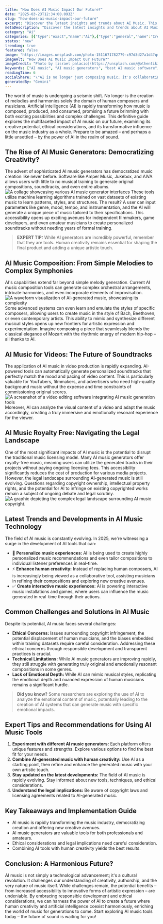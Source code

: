 ```yaml
---
title: "How Does AI Music Impact Our Future?"
date: "2025-03-23T12:34:00.093Z"
slug: "how-does-ai-music-impact-our-future"
excerpt: "Discover the latest insights and trends about AI Music. This comprehensive guide covers everything you need to know about AI Music in 2025."
metaDescription: "Discover the latest insights and trends about AI Music. This comprehensive guide covers everything you need to know about AI Music in 2025."
category: "Ai"
categories: [{"type":"exact","name":"Ai"},{"type":"general","name":"Creative Industries"},{"type":"medium","name":"Music Production"},{"type":"specific","name":"Audio Engineering"},{"type":"niche","name":"Generative Algorithms"}]
status: "new"
trending: true
featured: false
image: "https://images.unsplash.com/photo-1511671782779-c97d3d27a1d4?q=85&w=1200&fit=max&fm=webp&auto=compress"
imageAlt: "How Does AI Music Impact Our Future?"
imageCredit: "Photo by [israel palacio](https://unsplash.com/@othentikisra) on Unsplash"
keywords: ["AI music", "AI music generators", "best AI music software", "create music with AI", "AI music composition", "free AI music software", "AI music royalty free", "how to make AI music", "AI music for videos", "AI music copyright"]
readingTime: 6
socialShare: "\"AI is no longer just composing music; it's collaborating with human artists, pushing the boundaries of creativity in ways we never thought possible.\""
generatedBy: "Gemini"
---
```




The world of music is undergoing a seismic shift. No longer is the creation of melodies and harmonies solely the domain of human composers and musicians.  Artificial intelligence (AI) is rapidly transforming how music is composed, produced, and consumed, promising a future brimming with both exciting possibilities and complex challenges. This definitive guide explores the multifaceted impact of AI music on our future, examining its creative potential, ethical considerations, and its transformative influence on the music industry as a whole.  Prepare to be amazed – and perhaps a little unsettled – by the power of AI in the realm of sound.

## The Rise of AI Music Generators: Democratizing Creativity?

The advent of sophisticated AI music generators has democratized music creation like never before.  Software like Amper Music, Jukebox, and AIVA allows users with little to no musical training to generate original compositions, soundtracks, and even entire albums. ![A collage showcasing various AI music generator interfaces](https://images.unsplash.com/photo-1516110833967-0b5716ca1387?q=85&w=1200&fit=max&fm=webp&auto=compress)  These tools utilize machine learning algorithms trained on vast datasets of existing music to learn patterns, styles, and structures.  The result? A user can input parameters like genre, mood, tempo, and instrumentation, and the AI will generate a unique piece of music tailored to their specifications.  This accessibility opens up exciting avenues for independent filmmakers, game developers, and even amateur musicians to create personalized soundtracks without needing years of formal training.

> **EXPERT TIP:** While AI generators are incredibly powerful, remember that they are tools.  Human creativity remains essential for shaping the final product and adding a unique artistic touch.

## AI Music Composition: From Simple Melodies to Complex Symphonies

AI's capabilities extend far beyond simple melody generation.  Current AI music composition tools can generate complex orchestral arrangements, intricate harmonies, and even incorporate elements of improvisation. ![A waveform visualization of AI-generated music, showcasing its complexity](https://images.unsplash.com/photo-1470225620780-dba8ba36b745?q=85&w=1200&fit=max&fm=webp&auto=compress)  Some advanced systems can even learn and emulate the styles of specific composers, allowing users to create music in the style of Bach, Beethoven, or even contemporary artists.  This ability to mimic and synthesize different musical styles opens up new frontiers for artistic expression and experimentation.  Imagine composing a piece that seamlessly blends the classical elegance of Mozart with the rhythmic energy of modern hip-hop – all thanks to AI.

## AI Music for Videos: The Future of Soundtracks

The application of AI music in video production is rapidly expanding.  AI-powered tools can automatically generate personalized soundtracks that perfectly match the mood and pacing of video content.  This is particularly valuable for YouTubers, filmmakers, and advertisers who need high-quality background music without the expense and time constraints of commissioning original scores. ![A screenshot of a video editing software integrating AI music generation tools](https://images.unsplash.com/photo-1475275166152-f1e8005f9854?q=85&w=1200&fit=max&fm=webp&auto=compress)  Moreover, AI can analyze the visual content of a video and adapt the music accordingly, creating a truly immersive and emotionally resonant experience for the viewer.

## AI Music Royalty Free: Navigating the Legal Landscape

One of the most significant impacts of AI music is the potential to disrupt the traditional music licensing model.  Many AI music generators offer royalty-free music, meaning users can utilize the generated tracks in their projects without paying ongoing licensing fees.  This accessibility significantly reduces the cost of production for various media projects. However, the legal landscape surrounding AI-generated music is still evolving.  Questions regarding copyright ownership, intellectual property rights, and the potential for AI to infringe on existing copyrighted works remain a subject of ongoing debate and legal scrutiny.  ![A graphic depicting the complex legal landscape surrounding AI music copyright.](https://images.unsplash.com/photo-1471478331149-c72f17e33c73?q=85&w=1200&fit=max&fm=webp&auto=compress)

##  Latest Trends and Developments in AI Music Technology

The field of AI music is constantly evolving.  In 2025, we're witnessing a surge in the development of AI tools that can:

* 🔑 **Personalize music experiences:**  AI is being used to create highly personalized music recommendations and even tailor compositions to individual listener preferences in real-time.
* ⚡ **Enhance human creativity:**  Instead of replacing human composers, AI is increasingly being viewed as a collaborative tool, assisting musicians in refining their compositions and exploring new creative avenues.
* ✅ **Create interactive music experiences:**  AI is powering interactive music installations and games, where users can influence the music generated in real-time through their actions.

## Common Challenges and Solutions in AI Music

Despite its potential, AI music faces several challenges:

* **Ethical Concerns:** Issues surrounding copyright infringement, the potential displacement of human musicians, and the biases embedded within training datasets require careful consideration.  Addressing these ethical concerns through responsible development and transparent practices is crucial.
* **Technical Limitations:**  While AI music generators are improving rapidly, they still struggle with generating truly original and emotionally resonant compositions in some genres.
* **Lack of Emotional Depth:**  While AI can mimic musical styles, replicating the emotional depth and nuanced expression of human musicians remains a significant hurdle.

> **Did you know?** Some researchers are exploring the use of AI to analyze the emotional content of music, potentially leading to the creation of AI systems that can generate music with specific emotional impacts.

## Expert Tips and Recommendations for Using AI Music Tools

1. **Experiment with different AI music generators:** Each platform offers unique features and strengths. Explore various options to find the best fit for your needs.
2. **Combine AI-generated music with human creativity:** Use AI as a starting point, then refine and enhance the generated music with your own artistic touch.
3. **Stay updated on the latest developments:** The field of AI music is rapidly evolving.  Stay informed about new tools, techniques, and ethical considerations.
4. **Understand the legal implications:**  Be aware of copyright laws and licensing agreements related to AI-generated music.

## Key Takeaways and Implementation Guide

* AI music is rapidly transforming the music industry, democratizing creation and offering new creative avenues.
* AI music generators are valuable tools for both professionals and amateurs.
* Ethical considerations and legal implications need careful consideration.
* Combining AI tools with human creativity yields the best results.

## Conclusion: A Harmonious Future?

AI music is not simply a technological advancement; it's a cultural revolution.  It challenges our understanding of creativity, authorship, and the very nature of music itself.  While challenges remain, the potential benefits – from increased accessibility to innovative forms of artistic expression – are undeniable. By embracing responsible development and ethical considerations, we can harness the power of AI to create a future where human creativity and artificial intelligence coexist harmoniously, enriching the world of music for generations to come.  Start exploring AI music tools today – the future of sound is waiting for you!

